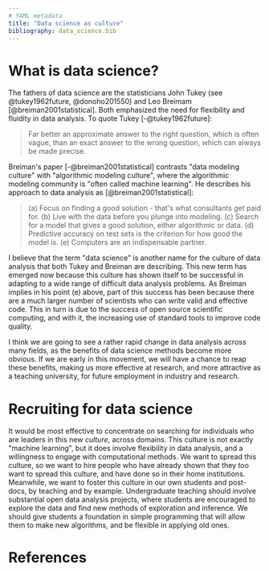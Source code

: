 ```yaml
---
# YAML metadata
title: "Data science as culture"
bibliography: data_science.bib
---
```


# What is data science?

The fathers of data science are the statisticians John Tukey (see
@tukey1962future, @donoho201550) and Leo Breimam [@breiman2001statistical].
Both emphasized the need for flexibility and fluidity in data analysis.  To
quote Tukey [-@tukey1962future]:

> Far better an approximate answer to the right question, which is often
> vague, than an exact answer to the wrong question, which can always be made
> precise.

Breiman's paper [-@breiman2001statistical] contrasts "data modeling culture"
with "algorithmic modeling culture", where the algorithmic modeling community
is "often called machine learning".  He describes his approach to data
analysis as [@breiman2001statistical]:

> (a) Focus on finding a good solution - that's what consultants get paid for.
> (b) Live with the data before you plunge into modeling.
> (c) Search for a model that gives a good solution, either algorithmic or
> data.
> (d) Predictive accuracy on test sets is the criterion for how good the model
> is.
> (e) Computers are an indispensable partner.

I believe that the term "data science" is another name for the culture of data
analysis that both Tukey and Breiman are describing.  This new term has
emerged now because this culture has shown itself to be successful in adapting
to a wide range of difficult data analysis problems.  As Breiman implies in
his point (e) above, part of this success has been because there are a much
larger number of scientists who can write valid and effective code.  This in
turn is due to the success of open source scientific computing, and with it,
the increasing use of standard tools to improve code quality.

I think we are going to see a rather rapid change in data analysis across many
fields, as the benefits of data science methods become more obvious.  If we
are early in this movement, we will have a chance to reap these benefits,
making us more effective at research, and more attractive as a teaching
university, for future employment in industry and research.

# Recruiting for data science

It would be most effective to concentrate on searching for individuals who are
leaders in this new *culture*, across domains.  This culture is not exactly
"machine learning", but it does involve flexibility in data analysis, and a
willingness to engage with computational methods.  We want to spread this
culture, so we want to hire people who have already shown that they too want
to spread this culture, and have done so in their home institutions.
Meanwhile, we want to foster this culture in our own students and post-docs,
by teaching and by example.  Undergraduate teaching should involve substantial
open data analysis projects, where students are encouraged to explore the data
and find new methods of exploration and inference.  We should give students a
foundation in simple programming that will allow them to make new algorithms,
and be flexible in applying old ones.

# References
